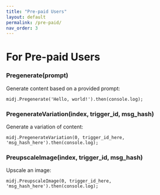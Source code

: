 ```yaml
---
title: "Pre-paid Users"
layout: default
permalink: /pre-paid/
nav_order: 3
---
```


# For Pre-paid Users

### Pregenerate(prompt)
Generate content based on a provided prompt:

```midj.Pregenerate('Hello, world!').then(console.log);```

### PregenerateVariation(index, trigger_id, msg_hash)
Generate a variation of content:

```midj.PregenerateVariation(0, trigger_id_here, 'msg_hash_here').then(console.log);```

### PreupscaleImage(index, trigger_id, msg_hash)
Upscale an image:

```midj.PreupscaleImage(0, trigger_id_here, 'msg_hash_here').then(console.log);```